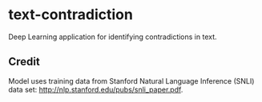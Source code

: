 # text-contradiction
Deep Learning application for identifying contradictions in text.

## Credit
Model uses training data from Stanford Natural Language Inference (SNLI) data set: http://nlp.stanford.edu/pubs/snli_paper.pdf.
